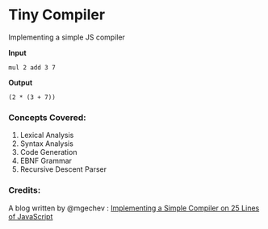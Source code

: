 # Tiny Compiler

Implementing a simple JS compiler

**Input**
```
mul 2 add 3 7
```
**Output**
```
(2 * (3 + 7))
```
### Concepts Covered:

1. Lexical Analysis
2. Syntax Analysis
3. Code Generation
4. EBNF Grammar
5. Recursive Descent Parser

### Credits:

A blog written by @mgechev : [Implementing a Simple Compiler on 25 Lines of JavaScript](http://blog.mgechev.com/2017/09/16/developing-simple-interpreter-transpiler-compiler-tutorial/)